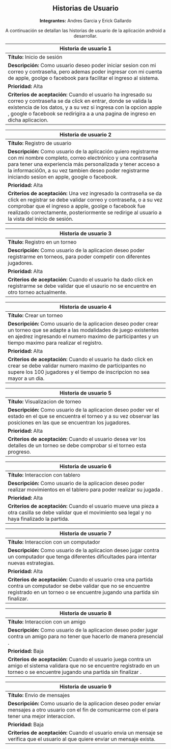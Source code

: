 <div style="text-align: center">
<div style="text-align: center;">
<h2>Historias de Usuario</h2>
</div>

**Integrantes:** Andres Garcia y Erick Gallardo

A continuación se detallan las historias de usuario de la aplicación android a desarrollar.

| Historia de usuario 1|
| ------------- |
| **Título:** Inicio de sesión   |
| **Descripción:** Como usuario deseo poder iniciar sesion con mi correo y contraseña, pero ademas poder ingresar con mi cuenta de apple, goolge o facebook para facilitar el ingreso al sistema. |
| **Prioridad:** Alta |
| **Criterios de aceptación:** Cuando el usuario ha ingresado su correo y contraseña se da click en entrar, donde se valida la existencia de los datos, y a su vez si ingresa con la opcion apple , google o facebook se redirigira a a una pagina de ingreso en dicha aplicacion. |
  
  
| Historia de usuario 2|
| ------------- |
| **Título:** Registro de usuario  |
| **Descripción:** Como usuario de la aplicación quiero registrarme con mi nombre completo, correo electrónico y una contraseña para tener una experiencia más personalizada y tener acceso a la informació0n, a su vez tambien deseo poder registrarme iniciando sesion en apple, google o facebook. |
| **Prioridad:** Alta |
| **Criterios de aceptación:** Una vez ingresado la contraseña se da click en registrar  se  debe validar correo y contraseña, o a su vez comprobar que el ingreso a apple, goolge o facebook fue realizado correctamente, posteriormente se redirige al usuario a la vista del inicio de sesión. |
  
  
| Historia de usuario 3|
| ------------- |
| **Título:** Registro en un torneo   |
| **Descripción:** Como usuario de la aplicacion deseo poder registrarme en torneos, para poder competir con diferentes jugadores.|
| **Prioridad:** Alta |
| **Criterios de aceptación:** Cuando el usuario ha dado click en registrarme se debe validar que el usaurio no se encuentre en otro torneo actualmente. |
  
  
| Historia de usuario 4|
| ------------- |
| **Título:** Crear un torneo   |
| **Descripción:** Como usuario de la aplicacion deseo poder crear un torneo que se adapte a las modalidades de juego existentes en ajedrez ingresando el numero maximo de participantes y un tiempo maximo para realizar el registro.|
| **Prioridad:** Alta |
| **Criterios de aceptación:** Cuando el usuario ha dado click en crear se debe validar numero maximo de participantes no supere los 100 jugadores y el tiempo de inscripcion no sea mayor a un dia. |
  
  
    
| Historia de usuario 5|
| ------------- |
| **Título:** Visualizacion de torneo   |
| **Descripción:** Como usuario de la aplicacion deseo poder ver el estado en el que se encuentra el torneo y a su vez observar las posiciones en las que se encuentran los jugadores.|
| **Prioridad:** Alta |
| **Criterios de aceptación:** Cuando el usuario desea ver los detalles de un torneo se debe comprobar si el torneo esta progreso. |
  
    
| Historia de usuario 6|
| ------------- |
| **Título:** Interaccion con tablero   |
| **Descripción:** Como usuario de la aplicacion deseo poder realizar movimientos en el tablero para poder realizar su jugada .|
| **Prioridad:** Alta |
| **Criterios de aceptación:** Cuando el usuario mueve una pieza a otra casilla se debe validar que el movimiento sea legal y no haya finalizado la partida. |
  
  
| Historia de usuario 7|
| ------------- |
| **Título:** Interaccion con un computador   |
| **Descripción:** Como usuario de la aplicacion deseo jugar contra un computador que tenga diferentes dificultades para intentar nuevas estrategias.|
| **Prioridad:** Alta |
| **Criterios de aceptación:** Cuando el usuario crea una partida contra un computador se debe validar que no se encuentre registrado en un torneo o se encuentre jugando una partida sin finalizar. |
  
  
| Historia de usuario 8|
| ------------- |
| **Título:** Interaccion con un amigo|
| **Descripción:** Como usuario de la aplicacion deseo poder jugar contra un amigo para no tener que hacerlo de manera presencial .|
| **Prioridad:** Baja |
| **Criterios de aceptación:** Cuando el usuario juega contra un amigo el sistema validara que no se encuentre registrado en un torneo o se encuentre jugando una partida sin finalizar . |
  
  
  
| Historia de usuario 9|
| ------------- |
| **Título:** Envio de mensajes|
| **Descripción:** Como usuario de la aplicacion deseo poder enviar mensajes a otro usuario con el fin de comunicarme con el para tener una mejor interaccion.|
| **Prioridad:** Baja |
| **Criterios de aceptación:** Cuando el usuario envia un mensaje se verifica que el usuario al que quiere enviar un mensaje exista. |
